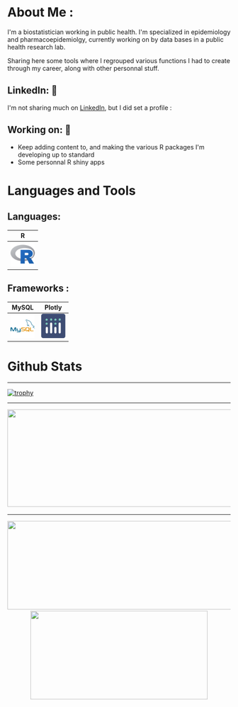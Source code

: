 # About Me :    

I'm a biostatistician working in public health. I'm specialized in epidemiology and pharmacoepidemiolgy, currently working on by data bases in a public health research lab.

Sharing here some tools where I regrouped various functions I had to create through my career, along with other personnal stuff.
       
   
## LinkedIn: 📡  

I'm not sharing much on [LinkedIn](https://www.linkedin.com/in/hugo-marthinet-b96aa4133/), but I did set a profile :



## Working on: 🚀

- Keep adding content to, and making the various R packages I'm developing up to standard
- Some personnal R shiny apps

# Languages and Tools 
<div>

## Languages:

| R |
|----------|
|  <img src="https://github.com/devicons/devicon/blob/master/icons/r/r-original.svg" title="R"  alt="R" width="55" height="55"/> | 


## Frameworks :

MySQL | Plotly |
|----------|----------|
|<img src="https://github.com/devicons/devicon/blob/master/icons/mysql/mysql-original-wordmark.svg" title="MySQL" alt="MySQL" width="55" height="55"/>|<img src="https://github.com/devicons/devicon/blob/master/icons/plotly/plotly-original.svg" title="plotly" alt="pltly" width="55" height="55"/> | 



# Github Stats
<div>


---


[![trophy](https://github-profile-trophy.vercel.app/?username=HugoMrth&title=Stars,Followers,Commits,Repositories,MultipleLang,PullRequest&theme=onedark)](https://github.com/ryo-ma/github-profile-trophy)
  

---

  
<p align="center">
  <img width="800" height="220" src="https://streak-stats.demolab.com?user=HugoMrth&theme=highcontrast&hide_border=true&border_radius=5&card_width=800">
</p>


---


<p align="center">
  <img width="600" height="200" src="https://github-readme-stats.vercel.app/api?username=HugoMrth&show_icons=true&theme=vision-friendly-dark">
  <img width="400" height="200" src="https://github-readme-stats.vercel.app/api/top-langs/?username=HugoMrth&size_weight=0.0005&count_weight=0.3&layout=compact&theme=vision-friendly-dark">
</p>
 






